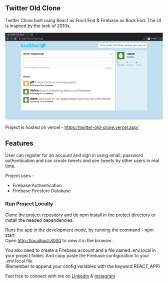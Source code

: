 ## Twitter Old Clone

Twitter Clone built using React as Front End & Firebase as Back End. The UI is inspired by the look of 2010s.

!['twitter old clone home page screenshot'](twitter-old-clone-screenshot.png)

Project is hosted on vercel - https://twitter-old-clone.vercel.app/


## Features

User can register for an account and sign in using email, password authentication and can create tweets and see tweets by other users in real time.

Project uses - 

- Firebase Authentication
- Firebase Firestore Database

### Run Project Locally

Clone the project repository and do npm install in the project directory to install the needed dependencies.

Runs the app in the development mode, by running the command - npm start<br />
Open [http://localhost:3000](http://localhost:3000) to view it in the browser.

You also need to create a Firebase account and a file named .env.local in your project folder.
And copy paste the Firebase configuration to your .env.local file.<br /> 
(Remember to append your config variables with the keyword REACT_APP)


Feel free to connect with me on [LinkedIn](https://www.linkedin.com/in/vishnu-dileesh) & [Instagram](https://www.instagram.com/vi_c0de/)
